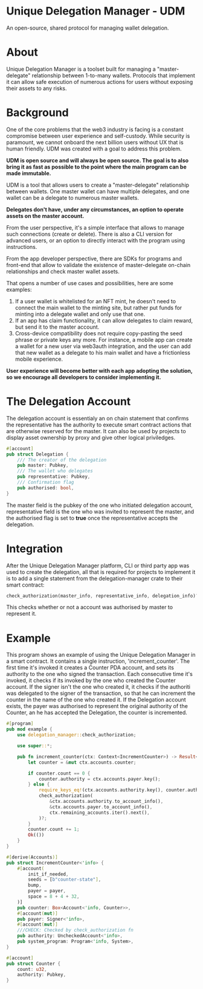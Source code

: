# Unique Delegation Manager - UDM

An open-source, shared protocol for managing wallet delegation.

# About

Unique Delegation Manager is a toolset built for managing a "master-delegate" relationship between 1-to-many wallets. Protocols that implement it can allow safe execution of numerous actions for users without exposing their assets to any risks.

# Background

One of the core problems that the web3 industry is facing is a constant compromise between user experience and self-custody. While security is paramount, we cannot onboard the next billion users without UX that is human friendly. UDM was created with a goal to address this problem.

**UDM is open source and will always be open source. The goal is to also bring it as fast as possible to the point where the main program can be made immutable.**

UDM is a tool that allows users to create a "master-delegate" relationship between wallets. One master wallet can have multiple delegates, and one wallet can be a delegate to numerous master wallets.

**Delegates don't have, under any circumstances, an option to operate assets on the master account.**

From the user perspective, it's a simple interface that allows to manage such connections (create or delete). There is also a CLI version for advanced users, or an option to directly interact with the program using instructions.

From the app developer perspective, there are SDKs for programs and front-end that allow to validate the existence of master-delegate on-chain relationships and check master wallet assets.

That opens a number of use cases and possibilities, here are some examples:

1. If a user wallet is whitelisted for an NFT mint, he doesn't need to connect the main wallet to the minting site, but rather put funds for minting into a delegate wallet and only use that one.
2. If an app has claim functionality, it can allow delegates to claim reward, but send it to the master account.
3. Cross-device compatibility does not require copy-pasting the seed phrase or private keys any more. For instance, a mobile app can create a wallet for a new user via web3auth integration, and the user can add that new wallet as a delegate to his main wallet and have a frictionless mobile experience.

**User experience will become better with each app adopting the solution, so we encourage all developers to consider implementing it.**

# The Delegation Account

The delegation account is essentialy an on chain statement that confirms the representative has the authority to execute smart contract actions that are otherwise reserved for the master. It can also be used by projects to display asset ownership by proxy and give other logical priviledges.

```rust
#[account]
pub struct Delegation {
    /// The creator of the delegation
    pub master: Pubkey,
    /// The wallet who delegates
    pub representative: Pubkey,
    /// Confirmation flag
    pub authorised: bool,
}
```

The master field is the pubkey of the one who initiated delegation account, representative field is the one who was invited to represent the master, and the authorised flag is set to **true** once the representative accepts the delegation.

# Integration

After the Unique Delegation Manager platform, CLI or third party app was used to create the delegation, all that is required for projects to implement it is to add a single statement from the delegation-manager crate to their smart contract:

```rust
check_authorization(master_info, representative_info, delegation_info)?;
```

This checks whether or not a account was authorised by master to represent it.

# Example

This program shows an example of using the Unique Delegation Manager in a smart contract.
It contains a single instruction, 'increment_counter'. The first time it's invoked it creates
a Counter PDA account, and sets its authority to the one who signed the transaction. Each consecutive
time it's invoked, it checks if its invoked by the one who created the Counter account. If the signer
isn't the one who created it, it checks if the authoriti was delegated to the signer of the transaction,
so that he can increment the counter in the name of the one who created it. If the Delegation account
exists, the payer was authorised to represent the original authority of the Counter, an he has accepted
the Delegation, the counter is incremented.

```rust
#[program]
pub mod example {
    use delegation_manager::check_authorization;

    use super::*;

    pub fn increment_counter(ctx: Context<IncrementCounter>) -> Result<()> {
        let counter = &mut ctx.accounts.counter;

        if counter.count == 0 {
            counter.authority = ctx.accounts.payer.key();
        } else {
            require_keys_eq!(ctx.accounts.authority.key(), counter.authority);
            check_authorization(
                &ctx.accounts.authority.to_account_info(),
                &ctx.accounts.payer.to_account_info(),
                ctx.remaining_accounts.iter().next(),
            )?;
        }
        counter.count += 1;
        Ok(())
    }
}

#[derive(Accounts)]
pub struct IncrementCounter<'info> {
    #[account(
        init_if_needed,
        seeds = [b"counter-state"],
        bump,
        payer = payer,
        space = 8 + 4 + 32,
    )]
    pub counter: Box<Account<'info, Counter>>,
    #[account(mut)]
    pub payer: Signer<'info>,
    #[account(mut)]
    ///CHECK: Checked by check_authorization fn
    pub authority: UncheckedAccount<'info>,
    pub system_program: Program<'info, System>,
}

#[account]
pub struct Counter {
    count: u32,
    authority: Pubkey,
}

```
